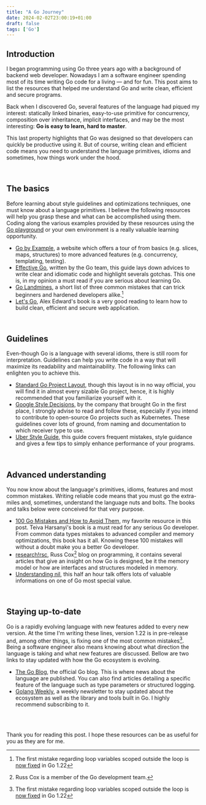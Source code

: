 ```yaml
---
title: "A Go Journey"
date: 2024-02-02T23:00:19+01:00
draft: false
tags: ['Go']
---
```


## Introduction
<!--start-summary-->

I began programming using Go three years ago with a background of backend web developer. Nowadays I am a software engineer spending most of its time writing Go code for a living — and for fun. This post aims to list the resources that helped me understand Go and write clean, efficient and secure programs.

Back when I discovered Go, several features of the language had piqued my interest: statically linked binaries, easy-to-use primitive for concurrency, composition over inheritance, implicit interfaces, and may be the most interesting: **Go is easy to learn, hard to master**. 

This last property highlights that Go was designed so that developers can quickly be productive using it. But of course, writing clean and efficient code means you need to understand the language primitives, idioms and sometimes, how things work under the hood.

<br>

## The basics

Before learning about style guidelines and optimizations techniques, one must know about a language primitives. I believe the following resources will help you grasp these and what can be accomplished using them. Coding along the various examples provided by these resources using the [Go playground](https://go.dev/play/) or your own environment is a really valuable learning opportunity.

- [Go by Example](https://gobyexample.com/), a website which offers a tour of from basics (e.g. slices, maps, structures) to more advanced features (e.g. concurrency, templating, testing).
- [Effective Go](https://go.dev/doc/effective_go), written by the Go team, this guide lays down advices to write clear and idiomatic code and highlight severals gotchas. This one is, in my opinion a must read if you are serious about learning Go.
- [Go Landmines](https://gist.github.com/lavalamp/4bd23295a9f32706a48f), a short list of three common mistakes that can trick beginners and hardened developers alike.[^1]
- [Let's Go](https://lets-go.alexedwards.net/), Alex Edward's book is a very good reading to learn how to build clean, efficient and secure web application.

<br>

## Guidelines 

Even-though Go is a language with several idioms, there is still room for interpretation. Guidelines can help you write code in a way that will maximize its readability and maintainability. The following links can enlighten you to achieve this.

- [Standard Go Project Layout](https://github.com/golang-standards/project-layout), though this layout is in no way official, you will find it in almost every sizable Go project, hence, it is highly recommended that you familiarize yourself with it.
- [Google Style Decisions](https://google.github.io/styleguide/go/decisions), by the company that brought Go in the first place, I strongly advise to read and follow these, especially if you intend to contribute to open-source Go projects such as Kubernetes. These guidelines cover lots of ground, from naming and documentation to which receiver type to use.
- [Uber Style Guide](https://github.com/uber-go/guide/blob/master/style.md), this guide covers frequent mistakes, style guidance and gives a few tips to simply enhance performance of your programs.

<br>

## Advanced understanding

You now know about the language's primitives, idioms, features and most common mistakes. Writing reliable code means that you must go the extra-miles and, sometimes, understand the language nuts and bolts. The books and talks below were conceived for that very purpose.

- [100 Go Mistakes and How to Avoid Them](https://www.manning.com/books/100-go-mistakes-and-how-to-avoid-them), my favorite resource in this post. Teiva Harsanyi's book is a must read for any serious Go developer. From common data types mistakes to advanced compiler and memory optimizations, this book has it all. Knowing these 100 mistakes will without a doubt make you a better Go developer.
- [research!rsc](https://research.swtch.com/), Russ Cox[^2] blog on programming, it contains several articles that give an insight on how Go is designed, be it the memory model or how are interfaces and structures modeled in memory.
- [Understanding nil](https://www.youtube.com/watch?v=ynoY2xz-F8s), this half an hour talk offers lots of valuable informations on one of Go most special value.

<br>

## Staying up-to-date

Go is a rapidly evolving language with new features added to every new version. At the time I'm writing these lines, version 1.22 is in pre-release and, among other things, is fixing one of the most common mistakes[^1]. Being a software engineer also means knowing about what direction the language is taking and what new features are discussed. Bellow are two links to stay updated with how the Go ecosystem is evolving.

- [The Go Blog](https://go.dev/blog/), the official Go blog. This is where news about the language are published. You can also find articles detailing a specific feature of the language such as type parameters or structured logging.
- [Golang Weekly](https://golangweekly.com/), a weekly newsletter to stay updated about the ecosystem as well as the library and tools built in Go. I highly recommend subscribing to it.

<br>
<br>

Thank you for reading this post. I hope these resources can be as useful for you as they are for me.



[^1]: The first mistake regarding loop variables scoped outside the loop is [now fixed](https://go.dev/blog/loopvar-preview) in Go 1.22
[^2]: Russ Cox is a member of the Go development team.
